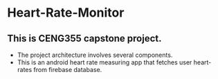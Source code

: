 #  Heart-Rate-Monitor
## This is CENG355 capstone project.
- The project architecture involves several components.
- This is an android heart rate measuring app that fetches user heart-rates from firebase database.
